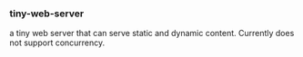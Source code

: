 ### tiny-web-server
a tiny web server that can serve static and dynamic content. 
Currently does not support concurrency.
